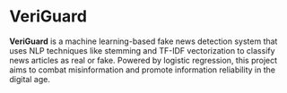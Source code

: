 # VeriGuard
**VeriGuard** is a machine learning-based fake news detection system that uses NLP techniques like stemming and TF-IDF vectorization to classify news articles as real or fake. Powered by logistic regression, this project aims to combat misinformation and promote information reliability in the digital age.
